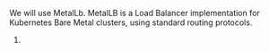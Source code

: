 We will use MetalLb. 
MetalLB is a Load Balancer implementation for Kubernetes Bare Metal clusters, using standard routing protocols.

1. 
